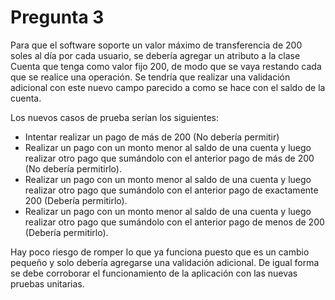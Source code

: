 # Pregunta 3

Para que el software soporte un valor máximo de transferencia de 200 soles al día por cada usuario, se debería agregar un atributo a la clase Cuenta que tenga como valor fijo 200, de modo que se vaya restando cada que se realice una operación. Se tendría que realizar una validación adicional con este nuevo campo parecido a como se hace con el saldo de la cuenta.

Los nuevos casos de prueba serían los siguientes:
- Intentar realizar un pago de más de 200 (No debería permitir)
- Realizar un pago con un monto menor al saldo de una cuenta y luego realizar otro pago que sumándolo con el anterior pago de más de 200 (No debería permitirlo).
- Realizar un pago con un monto menor al saldo de una cuenta y luego realizar otro pago que sumándolo con el anterior pago de exactamente 200 (Debería permitirlo).
- Realizar un pago con un monto menor al saldo de una cuenta y luego realizar otro pago que sumándolo con el anterior pago de menos de 200 (Debería permitirlo).

Hay poco riesgo de romper lo que ya funciona puesto que es un cambio pequeño y solo debería agregarse una validación adicional. De igual forma se debe corroborar el funcionamiento de la aplicación con las nuevas pruebas unitarias.